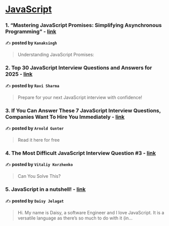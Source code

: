 
<h1><a href=https://medium.com/tag/javascript-development/recommended target="_blank" rel="noopener noreferrer">JavaScript</a></h1>
<h3>1. “Mastering JavaScript Promises: Simplifying Asynchronous Programming” - <a href="https://medium.com/@kanaksingh2218/mastering-javascript-promises-simplifying-asynchronous-programming-9334ddbed717" target="_blank" rel="noopener noreferrer">link</a></h3>

✍️ **posted by `Kanaksingh`**

<blockquote>Understanding JavaScript Promises:</blockquote>

<h3>2. Top 30 JavaScript Interview Questions and Answers for 2025 - <a href="https://medium.com/@javascriptcentric/top-30-javascript-interview-questions-and-answers-for-2024-7f1e2d1d0638" target="_blank" rel="noopener noreferrer">link</a></h3>

✍️ **posted by `Ravi Sharma`**

<blockquote>Prepare for your next JavaScript interview with confidence!</blockquote>

<h3>3. If You Can Answer These 7 JavaScript Interview Questions, Companies Want To Hire You Immediately - <a href="https://medium.com/@arnoldgunter/if-you-can-answer-these-7-javascript-interview-questions-companies-want-to-hire-you-immediately-27d30112d6d3" target="_blank" rel="noopener noreferrer">link</a></h3>

✍️ **posted by `Arnold Gunter`**

<blockquote>Read it here for free</blockquote>

<h3>4. The Most Difficult JavaScript Interview Question #3 - <a href="https://medium.com/@vitaliykorzenkoua/the-most-difficult-javascript-interview-question-3-00c6ba552b28" target="_blank" rel="noopener noreferrer">link</a></h3>

✍️ **posted by `Vitaliy Korzhenko`**

<blockquote>Can You Solve This?</blockquote>

<h3>5. JavaScript in a nutshell! - <a href="https://medium.com/@daisyjelagat/javascript-in-a-nutshell-669dab5b6e78" target="_blank" rel="noopener noreferrer">link</a></h3>

✍️ **posted by `Daisy Jelagat`**

<blockquote>Hi. My name is Daisy, a software Engineer and I love JavaScript. It is a versatile language as there’s so much to do with it (in…</blockquote>

